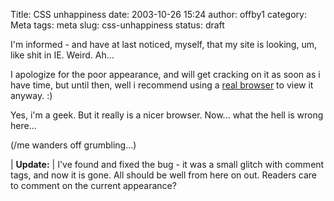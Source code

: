Title: CSS unhappiness
date: 2003-10-26 15:24
author: offby1
category: Meta
tags: meta
slug: css-unhappiness
status: draft

I\'m informed - and have at last noticed, myself, that my site is looking, um, like shit in IE. Weird. Ah\...

I apologize for the poor appearance, and will get cracking on it as soon as i have time, but until then, well i recommend using a [real browser](http://www.mozilla.org/) to view it anyway. :)

Yes, i\'m a geek. But it really is a nicer browser. Now\... what the hell is wrong here\...

(/me wanders off grumbling\...)

| **Update:**
| I\'ve found and fixed the bug - it was a small glitch with comment tags, and now it is gone. All should be well from here on out. Readers care to comment on the current appearance?
